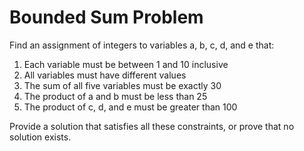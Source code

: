 # Bounded Sum Problem

Find an assignment of integers to variables a, b, c, d, and e that:

1. Each variable must be between 1 and 10 inclusive
2. All variables must have different values
3. The sum of all five variables must be exactly 30
4. The product of a and b must be less than 25
5. The product of c, d, and e must be greater than 100

Provide a solution that satisfies all these constraints, or prove that no solution exists. 